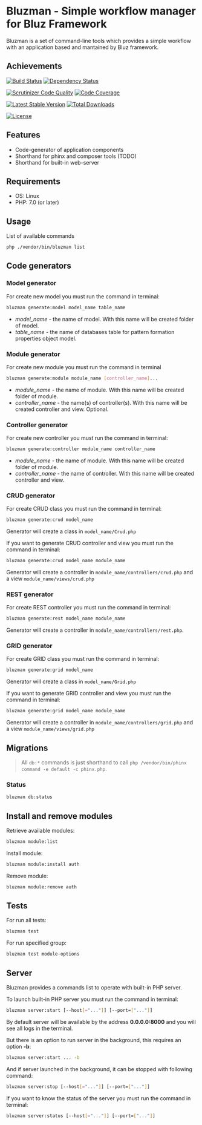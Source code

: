 Bluzman - Simple workflow manager for Bluz Framework
======================================
Bluzman is a set of command-line tools which provides a simple workflow with an application based and mantained by Bluz framework.

## Achievements

[![Build Status](https://secure.travis-ci.org/bluzphp/bluzman.png?branch=master)](https://travis-ci.org/bluzphp/bluzman)
[![Dependency Status](https://www.versioneye.com/user/projects/58cbb18f6893fd004792c5da/badge.svg?style=flat-square)](https://www.versioneye.com/user/projects/58cbb18f6893fd004792c5da)

[![Scrutinizer Code Quality](https://scrutinizer-ci.com/g/bluzphp/bluzman/badges/quality-score.png?b=master)](https://scrutinizer-ci.com/g/bluzphp/bluzman/?branch=master)
[![Code Coverage](https://scrutinizer-ci.com/g/bluzphp/bluzman/badges/coverage.png?b=master)](https://scrutinizer-ci.com/g/bluzphp/bluzman/?branch=master)

[![Latest Stable Version](https://poser.pugx.org/bluzphp/bluzman/v/stable.png)](https://packagist.org/packages/bluzphp/bluzman)
[![Total Downloads](https://poser.pugx.org/bluzphp/bluzman/downloads.png)](https://packagist.org/packages/bluzphp/bluzman)

[![License](https://poser.pugx.org/bluzphp/bluzman/license.svg)](https://packagist.org/packages/bluzphp/bluzman)

Features
-------------------------
* Code-generator of application components
* Shorthand for phinx and composer tools (TODO)
* Shorthand for built-in web-server

Requirements
-------------------------
* OS: Linux
* PHP: 7.0 (or later)

Usage
-------------------------
List of available commands
```bash
php ./vendor/bin/bluzman list
```

## Code generators

### Model generator

For create new model you must run the command in terminal:
```bash
bluzman generate:model model_name table_name
```

 - _model_name_ - the name of model. With this name will be created folder of model.
 - _table_name_ - the name of databases table for pattern formation properties object model.


### Module generator

For create new module you must run the command in terminal
```bash
bluzman generate:module module_name [controller_name]...
```

 - _module_name_ - the name of module. With this name will be created folder of module.
 - _controller_name_ - the name(s) of controller(s). With this name will be created controller and view. Optional.

### Controller generator

For create new controller you must run the command in terminal:
```bash
bluzman generate:controller module_name controller_name
```

 - _module_name_ - the name of module. With this name will be created folder of module.
 - _controller_name_ - the name of controller. With this name will be created controller and view.
 
### CRUD generator

For create CRUD class you must run the command in terminal:

```bash
bluzman generate:crud model_name 
```
Generator will create a class in `model_name/Crud.php`

If you want to generate CRUD controller and view you must run the command in terminal:

```bash
bluzman generate:crud model_name module_name
```

Generator will create a controller in `module_name/controllers/crud.php` and a view `module_name/views/crud.php`

### REST generator

For create REST controller you must run the command in terminal:

```bash
bluzman generate:rest model_name module_name
```

Generator will create a controller in `module_name/controllers/rest.php`.
 
### GRID generator

For create GRID class you must run the command in terminal:

```bash
bluzman generate:grid model_name 
```
Generator will create a class in `model_name/Grid.php`

If you want to generate GRID controller and view you must run the command in terminal:

```bash
bluzman generate:grid model_name module_name
```

Generator will create a controller in `module_name/controllers/grid.php` and a view `module_name/views/grid.php`

## Migrations
> All `db:*` commands is just shorthand to call `php /vendor/bin/phinx command -e default -c phinx.php`. 

### Status
```bash
bluzman db:status
```

## Install and remove modules

Retrieve available modules:
```bash
bluzman module:list
```

Install module:
```bash
bluzman module:install auth
```

Remove module:
```bash
bluzman module:remove auth
```

## Tests
For run all tests:
```bash
bluzman test
```

For run specified group:
```bash
bluzman test module-options
```

## Server

Bluzman provides a commands list to operate with built-in PHP server.

To launch built-in PHP server you must run the command in terminal:
```bash
bluzman server:start [--host[="..."]] [--port=["..."]]
```
By default server will be available by the address **0.0.0.0:8000** and you will see all logs in the terminal.

But there is an option to run server in the background, this requires an option **-b**:

```bash
bluzman server:start ... -b
```

And if server launched in the background, it can be stopped with following command:
```bash
bluzman server:stop [--host[="..."]] [--port=["..."]]
```

If you want to know the status of the server you must run the command in terminal:
```bash
bluzman server:status [--host[="..."]] [--port=["..."]]
```
